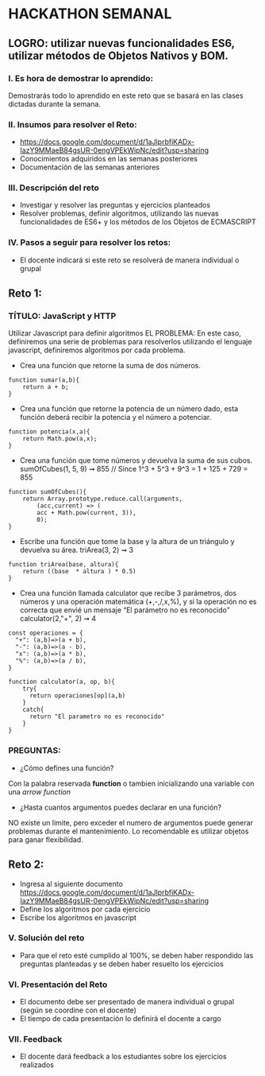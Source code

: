 # HACKATHON SEMANAL

## LOGRO: utilizar nuevas funcionalidades ES6, utilizar métodos de Objetos Nativos y BOM. 

### I.	Es hora de demostrar lo aprendido:
Demostrarás todo lo aprendido en este reto que se basará en las clases dictadas durante la semana.
### II.	Insumos para resolver el Reto:
- https://docs.google.com/document/d/1aJlprbfiKADx-IazY9MMaeB84gsUR-0engVPEkWipNc/edit?usp=sharing
- Conocimientos adquiridos en las semanas posteriores
- Documentación de las semanas anteriores

### III.	Descripción del reto
- Investigar y resolver las preguntas y ejercicios planteados
- Resolver problemas, definir algoritmos, utilizando las nuevas funcionalidades de ES6+ y los métodos de los Objetos de ECMASCRIPT

### IV.	Pasos a seguir para resolver los retos: 

- El docente indicará si este reto se resolverá de manera individual o grupal

## Reto 1:

### TÍTULO: JavaScript y HTTP
Utilizar Javascript para definir algoritmos
EL PROBLEMA: 
En este caso, definiremos una serie de problemas para resolverlos utilizando el lenguaje javascript, definiremos algoritmos por cada problema. 
- Crea una función que retorne la suma de dos números.

```
function sumar(a,b){
    return a + b;
}
```

- Crea una función que retorne la potencia de un número dado, esta función deberá recibir la potencia y el número a potenciar.
  
```
function potencia(x,a){
    return Math.pow(a,x);
}
```
- Crea una función que tome números y devuelva la suma de sus cubos.
sumOfCubes(1, 5, 9) ➞ 855
// Since 1^3 + 5^3 + 9^3 = 1 + 125 + 729 = 855
```
function sumOfCubes(){
    return Array.prototype.reduce.call(arguments, 
        (acc,current) => (
        acc + Math.pow(current, 3)),
        0);
}
```
- Escribe una función que tome la base y la altura de un triángulo y devuelva su área.
triArea(3, 2) ➞ 3
```
function triArea(base, altura){
    return ((base  * altura ) * 0.5)
}
```
- Crea una función llamada calculator que recibe 3 parámetros, dos números y una operación matemática (+,-,/,x,%), y si la operación no es correcta que envié un mensaje “El parámetro no es reconocido” calculator(2,"+", 2) ➞ 4
```
const operaciones = {
  "+": (a,b)=>(a + b),
  "-": (a,b)=>(a - b),
  "x": (a,b)=>(a * b),
  "%": (a,b)=>(a / b),
}

function calculator(a, op, b){
    try{
      return operaciones[op](a,b)
    }
    catch{
      return "El parametro no es reconocido"
    }
}
```
### PREGUNTAS: 
- ¿Cómo defines una función?

Con la palabra reservada **function** o tambien inicializando una variable con una *arrow function*
  
- ¿Hasta cuantos argumentos puedes declarar en una función?

NO existe un limite, pero exceder el numero de argumentos puede generar problemas durante el mantenimiento. Lo recomendable es utilizar objetos para ganar flexibilidad.

## Reto 2: 
- Ingresa al siguiente documento 
https://docs.google.com/document/d/1aJlprbfiKADx-IazY9MMaeB84gsUR-0engVPEkWipNc/edit?usp=sharing
- Define los algoritmos por cada ejercicio
- Escribe los algoritmos en javascript

### V.	Solución del reto
- Para que el reto esté cumplido al 100%, se deben haber respondido las preguntas planteadas y se deben haber resuelto los ejercicios

### VI.	Presentación del Reto
- El documento debe ser presentado de manera individual o grupal (según se coordine con el docente)
- El tiempo de cada presentación lo definirá el docente a cargo

### VII.	Feedback
- El docente dará feedback a los estudiantes sobre los ejercicios realizados
